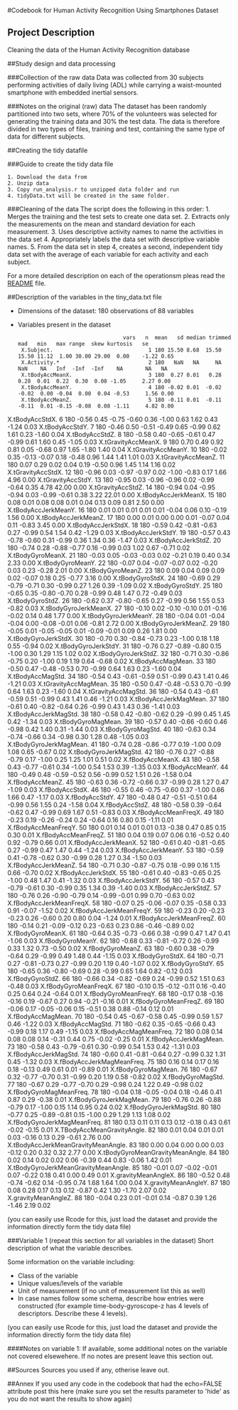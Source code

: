 #Codebook for Human Activity Recognition Using Smartphones Dataset


## Project Description
Cleaning the data of the Human Activity Recognition database 

##Study design and data processing


###Collection of the raw data
Data was collected from 30 subjects performing activities of daily living (ADL) while carrying a waist-mounted smartphone with embedded inertial sensors.

###Notes on the original (raw) data 
The dataset has been randomly partitioned into two sets, where 70% of the volunteers was selected for generating the training data and 30% the test data.
The data is therefore divided in two types of files, training and test, containing the same type of data for different subjects.

##Creating the tidy datafile

###Guide to create the tidy data file

    1. Download the data from
    2. Unzip data
    3. Copy run_analysis.r to unzipped data folder and run
    4. tidyData.txt will be created in the same folder.    


###Cleaning of the data
The script does the following in this order:
	1. Merges the training and the test sets to create one data set.
    2. Extracts only the measurements on the mean and standard deviation for each measurement. 
    3. Uses descriptive activity names to name the activities in the data set
    4. Appropriately labels the data set with descriptive variable names. 
    5. From the data set in step 4, creates a second, independent tidy data set with the average of each variable for each activity and each subject.

For a more detailed description on each of the operationsm pleas read the [README](./README.md) file.

##Description of the variables in the tiny_data.txt file
 - Dimensions of the dataset: 180 observations of 88 variables
 - Variables present in the dataset

        	                            vars   n  mean   sd median trimmed   mad   min   max range  skew kurtosis   se
		X.Subject.                              1 180 15.50 8.68  15.50   15.50 11.12  1.00 30.00 29.00  0.00    -1.22 0.65
		X.Activity.*                            2 180   NaN   NA     NA     NaN    NA   Inf  -Inf  -Inf    NA       NA   NA
		X.tBodyAccMeanX.                        3 180  0.27 0.01   0.28    0.28  0.01  0.22  0.30  0.08 -1.05     2.27 0.00
		X.tBodyAccMeanY.                        4 180 -0.02 0.01  -0.02   -0.02  0.00 -0.04  0.00  0.04 -0.53     1.56 0.00
		X.tBodyAccMeanZ.                        5 180 -0.11 0.01  -0.11   -0.11  0.01 -0.15 -0.08  0.08 -1.11     4.82 0.00
X.tBodyAccStdX.                         6 180 -0.56 0.45  -0.75   -0.60  0.36 -1.00  0.63  1.62  0.43    -1.24 0.03
X.tBodyAccStdY.                         7 180 -0.46 0.50  -0.51   -0.49  0.65 -0.99  0.62  1.61  0.23    -1.60 0.04
X.tBodyAccStdZ.                         8 180 -0.58 0.40  -0.65   -0.61  0.47 -0.99  0.61  1.60  0.45    -1.05 0.03
X.tGravityAccMeanX.                     9 180  0.70 0.49   0.92    0.81  0.05 -0.68  0.97  1.65 -1.80     1.40 0.04
X.tGravityAccMeanY.                    10 180 -0.02 0.35  -0.13   -0.07  0.18 -0.48  0.96  1.44  1.41     1.01 0.03
X.tGravityAccMeanZ.                    11 180  0.07 0.29   0.02    0.04  0.19 -0.50  0.96  1.45  1.14     1.16 0.02
X.tGravityAccStdX.                     12 180 -0.96 0.03  -0.97   -0.97  0.02 -1.00 -0.83  0.17  1.66     4.96 0.00
X.tGravityAccStdY.                     13 180 -0.95 0.03  -0.96   -0.96  0.02 -0.99 -0.64  0.35  4.78    42.00 0.00
X.tGravityAccStdZ.                     14 180 -0.94 0.04  -0.95   -0.94  0.03 -0.99 -0.61  0.38  3.22    22.01 0.00
X.tBodyAccJerkMeanX.                   15 180  0.08 0.01   0.08    0.08  0.01  0.04  0.13  0.09  0.81     2.50 0.00
X.tBodyAccJerkMeanY.                   16 180  0.01 0.01   0.01    0.01  0.01 -0.04  0.06  0.10 -0.19     1.56 0.00
X.tBodyAccJerkMeanZ.                   17 180  0.00 0.01   0.00    0.00  0.01 -0.07  0.04  0.11 -0.83     3.45 0.00
X.tBodyAccJerkStdX.                    18 180 -0.59 0.42  -0.81   -0.63  0.27 -0.99  0.54  1.54  0.42    -1.29 0.03
X.tBodyAccJerkStdY.                    19 180 -0.57 0.43  -0.78   -0.60  0.31 -0.99  0.36  1.34  0.36    -1.47 0.03
X.tBodyAccJerkStdZ.                    20 180 -0.74 0.28  -0.88   -0.77  0.16 -0.99  0.03  1.02  0.67    -0.71 0.02
X.tBodyGyroMeanX.                      21 180 -0.03 0.05  -0.03   -0.03  0.02 -0.21  0.19  0.40  0.34     2.33 0.00
X.tBodyGyroMeanY.                      22 180 -0.07 0.04  -0.07   -0.07  0.02 -0.20  0.03  0.23 -0.28     2.01 0.00
X.tBodyGyroMeanZ.                      23 180  0.09 0.04   0.09    0.09  0.02 -0.07  0.18  0.25 -0.77     3.16 0.00
X.tBodyGyroStdX.                       24 180 -0.69 0.29  -0.79   -0.71  0.30 -0.99  0.27  1.26  0.39    -1.09 0.02
X.tBodyGyroStdY.                       25 180 -0.65 0.35  -0.80   -0.70  0.28 -0.99  0.48  1.47  0.72    -0.49 0.03
X.tBodyGyroStdZ.                       26 180 -0.62 0.37  -0.80   -0.65  0.27 -0.99  0.56  1.55  0.53    -0.82 0.03
X.tBodyGyroJerkMeanX.                  27 180 -0.10 0.02  -0.10   -0.10  0.01 -0.16 -0.02  0.14  0.48     1.77 0.00
X.tBodyGyroJerkMeanY.                  28 180 -0.04 0.01  -0.04   -0.04  0.00 -0.08 -0.01  0.06 -0.81     2.72 0.00
X.tBodyGyroJerkMeanZ.                  29 180 -0.05 0.01  -0.05   -0.05  0.01 -0.09 -0.01  0.09  0.26     1.81 0.00
X.tBodyGyroJerkStdX.                   30 180 -0.70 0.30  -0.84   -0.73  0.23 -1.00  0.18  1.18  0.55    -0.94 0.02
X.tBodyGyroJerkStdY.                   31 180 -0.76 0.27  -0.89   -0.80  0.15 -1.00  0.30  1.29  1.15     1.02 0.02
X.tBodyGyroJerkStdZ.                   32 180 -0.71 0.30  -0.86   -0.75  0.20 -1.00  0.19  1.19  0.64    -0.68 0.02
X.tBodyAccMagMean.                     33 180 -0.50 0.47  -0.48   -0.53  0.70 -0.99  0.64  1.63  0.23    -1.60 0.04
X.tBodyAccMagStd.                      34 180 -0.54 0.43  -0.61   -0.59  0.51 -0.99  0.43  1.41  0.46    -1.21 0.03
X.tGravityAccMagMean.                  35 180 -0.50 0.47  -0.48   -0.53  0.70 -0.99  0.64  1.63  0.23    -1.60 0.04
X.tGravityAccMagStd.                   36 180 -0.54 0.43  -0.61   -0.59  0.51 -0.99  0.43  1.41  0.46    -1.21 0.03
X.tBodyAccJerkMagMean.                 37 180 -0.61 0.40  -0.82   -0.64  0.26 -0.99  0.43  1.43  0.36    -1.41 0.03
X.tBodyAccJerkMagStd.                  38 180 -0.58 0.42  -0.80   -0.62  0.29 -0.99  0.45  1.45  0.42    -1.34 0.03
X.tBodyGyroMagMean.                    39 180 -0.57 0.40  -0.66   -0.60  0.46 -0.98  0.42  1.40  0.31    -1.44 0.03
X.tBodyGyroMagStd.                     40 180 -0.63 0.34  -0.74   -0.66  0.34 -0.98  0.30  1.28  0.48    -1.05 0.03
X.tBodyGyroJerkMagMean.                41 180 -0.74 0.28  -0.86   -0.77  0.19 -1.00  0.09  1.08  0.65    -0.67 0.02
X.tBodyGyroJerkMagStd.                 42 180 -0.76 0.27  -0.88   -0.79  0.17 -1.00  0.25  1.25  1.01     0.51 0.02
X.fBodyAccMeanX.                       43 180 -0.58 0.43  -0.77   -0.61  0.34 -1.00  0.54  1.53  0.39    -1.35 0.03
X.fBodyAccMeanY.                       44 180 -0.49 0.48  -0.59   -0.52  0.56 -0.99  0.52  1.51  0.26    -1.58 0.04
X.fBodyAccMeanZ.                       45 180 -0.63 0.36  -0.72   -0.66  0.37 -0.99  0.28  1.27  0.47    -1.09 0.03
X.fBodyAccStdX.                        46 180 -0.55 0.46  -0.75   -0.60  0.37 -1.00  0.66  1.66  0.47    -1.17 0.03
X.fBodyAccStdY.                        47 180 -0.48 0.47  -0.51   -0.51  0.64 -0.99  0.56  1.55  0.24    -1.58 0.04
X.fBodyAccStdZ.                        48 180 -0.58 0.39  -0.64   -0.62  0.47 -0.99  0.69  1.67  0.51    -0.83 0.03
X.fBodyAccMeanFreqX.                   49 180 -0.23 0.19  -0.26   -0.24  0.24 -0.64  0.16  0.80  0.15    -1.11 0.01
X.fBodyAccMeanFreqY.                   50 180  0.01 0.14   0.01    0.01  0.13 -0.38  0.47  0.85  0.15     0.30 0.01
X.fBodyAccMeanFreqZ.                   51 180  0.04 0.19   0.07    0.06  0.16 -0.52  0.40  0.92 -0.79     0.66 0.01
X.fBodyAccJerkMeanX.                   52 180 -0.61 0.40  -0.81   -0.65  0.27 -0.99  0.47  1.47  0.44    -1.24 0.03
X.fBodyAccJerkMeanY.                   53 180 -0.59 0.41  -0.78   -0.62  0.30 -0.99  0.28  1.27  0.34    -1.50 0.03
X.fBodyAccJerkMeanZ.                   54 180 -0.71 0.30  -0.87   -0.75  0.18 -0.99  0.16  1.15  0.66    -0.70 0.02
X.fBodyAccJerkStdX.                    55 180 -0.61 0.40  -0.83   -0.65  0.25 -1.00  0.48  1.47  0.41    -1.32 0.03
X.fBodyAccJerkStdY.                    56 180 -0.57 0.43  -0.79   -0.61  0.30 -0.99  0.35  1.34  0.39    -1.40 0.03
X.fBodyAccJerkStdZ.                    57 180 -0.76 0.26  -0.90   -0.79  0.14 -0.99 -0.01  0.99  0.70    -0.63 0.02
X.fBodyAccJerkMeanFreqX.               58 180 -0.07 0.25  -0.06   -0.07  0.35 -0.58  0.33  0.91 -0.07    -1.52 0.02
X.fBodyAccJerkMeanFreqY.               59 180 -0.23 0.20  -0.23   -0.23  0.26 -0.60  0.20  0.80  0.04    -1.24 0.01
X.fBodyAccJerkMeanFreqZ.               60 180 -0.14 0.21  -0.09   -0.12  0.23 -0.63  0.23  0.86 -0.46    -0.89 0.02
X.fBodyGyroMeanX.                      61 180 -0.64 0.35  -0.73   -0.66  0.38 -0.99  0.47  1.47  0.41    -1.06 0.03
X.fBodyGyroMeanY.                      62 180 -0.68 0.33  -0.81   -0.72  0.26 -0.99  0.33  1.32  0.73    -0.50 0.02
X.fBodyGyroMeanZ.                      63 180 -0.60 0.38  -0.79   -0.64  0.29 -0.99  0.49  1.48  0.44    -1.15 0.03
X.fBodyGyroStdX.                       64 180 -0.71 0.27  -0.81   -0.73  0.27 -0.99  0.20  1.19  0.40    -1.07 0.02
X.fBodyGyroStdY.                       65 180 -0.65 0.36  -0.80   -0.69  0.28 -0.99  0.65  1.64  0.82    -0.12 0.03
X.fBodyGyroStdZ.                       66 180 -0.66 0.34  -0.82   -0.69  0.24 -0.99  0.52  1.51  0.63    -0.48 0.03
X.fBodyGyroMeanFreqX.                  67 180 -0.10 0.15  -0.12   -0.11  0.16 -0.40  0.25  0.64  0.24    -0.64 0.01
X.fBodyGyroMeanFreqY.                  68 180 -0.17 0.18  -0.16   -0.16  0.19 -0.67  0.27  0.94 -0.21    -0.16 0.01
X.fBodyGyroMeanFreqZ.                  69 180 -0.06 0.17  -0.05   -0.06  0.15 -0.51  0.38  0.88 -0.14     0.12 0.01
X.fBodyAccMagMean.                     70 180 -0.54 0.45  -0.67   -0.58  0.45 -0.99  0.59  1.57  0.46    -1.22 0.03
X.fBodyAccMagStd.                      71 180 -0.62 0.35  -0.65   -0.66  0.43 -0.99  0.18  1.17  0.49    -1.15 0.03
X.fBodyAccMagMeanFreq.                 72 180  0.08 0.14   0.08    0.08  0.14 -0.31  0.44  0.75 -0.02    -0.25 0.01
X.fBodyAccJerkMagMean.                 73 180 -0.58 0.43  -0.79   -0.61  0.30 -0.99  0.54  1.53  0.42    -1.31 0.03
X.fBodyAccJerkMagStd.                  74 180 -0.60 0.41  -0.81   -0.64  0.27 -0.99  0.32  1.31  0.45    -1.32 0.03
X.fBodyAccJerkMagMeanFreq.             75 180  0.16 0.14   0.17    0.16  0.18 -0.13  0.49  0.61  0.01    -0.89 0.01
X.fBodyGyroMagMean.                    76 180 -0.67 0.32  -0.77   -0.70  0.31 -0.99  0.20  1.19  0.58    -0.82 0.02
X.fBodyGyroMagStd.                     77 180 -0.67 0.29  -0.77   -0.70  0.29 -0.98  0.24  1.22  0.49    -0.98 0.02
X.fBodyGyroMagMeanFreq.                78 180 -0.04 0.18  -0.05   -0.04  0.18 -0.46  0.41  0.87  0.29    -0.38 0.01
X.fBodyGyroJerkMagMean.                79 180 -0.76 0.26  -0.88   -0.79  0.17 -1.00  0.15  1.14  0.95     0.24 0.02
X.fBodyGyroJerkMagStd.                 80 180 -0.77 0.25  -0.89   -0.81  0.15 -1.00  0.29  1.29  1.13     1.08 0.02
X.fBodyGyroJerkMagMeanFreq.            81 180  0.13 0.11   0.11    0.13  0.12 -0.18  0.43  0.61 -0.02    -0.15 0.01
X.TBodyAccMeanGravityAngle.            82 180  0.01 0.04   0.01    0.01  0.03 -0.16  0.13  0.29 -0.61     2.76 0.00
X.tBodyAccJerkMeanGravityMeanAngle.    83 180  0.00 0.04   0.00    0.00  0.03 -0.12  0.20  0.32  0.32     2.77 0.00
X.tBodyGyroMeanGravityMeanAngle.       84 180  0.02 0.14   0.02    0.02  0.06 -0.39  0.44  0.83 -0.06     1.42 0.01
X.tBodyGyroJerkMeanGravityMeanAngle.   85 180 -0.01 0.07  -0.02   -0.01  0.07 -0.22  0.18  0.41  0.00     0.49 0.01
X.gravityMeanAngleX.                   86 180 -0.52 0.48  -0.74   -0.62  0.14 -0.95  0.74  1.68  1.64     1.00 0.04
X.gravityMeanAngleY.                   87 180  0.08 0.28   0.17    0.13  0.12 -0.87  0.42  1.30 -1.70     2.07 0.02
X.gravityMeanAngleZ.                   88 180 -0.04 0.23   0.01   -0.01  0.14 -0.87  0.39  1.26 -1.46     2.19 0.02


(you can easily use Rcode for this, just load the dataset and provide the information directly form the tidy data file)

###Variable 1 (repeat this section for all variables in the dataset)
Short description of what the variable describes.


Some information on the variable including:
 - Class of the variable
 - Unique values/levels of the variable
 - Unit of measurement (if no unit of measurement list this as well)
 - In case names follow some schema, describe how entries were constructed (for example time-body-gyroscope-z has 4 levels of descriptors. Describe these 4 levels). 

(you can easily use Rcode for this, just load the dataset and provide the information directly form the tidy data file)

####Notes on variable 1:
If available, some additional notes on the variable not covered elsewehere. If no notes are present leave this section out.

##Sources
Sources you used if any, otherise leave out.

##Annex
If you used any code in the codebook that had the echo=FALSE attribute post this here (make sure you set the results parameter to 'hide' as you do not want the results to show again)
